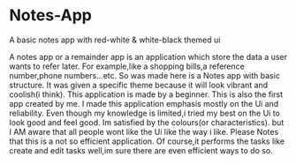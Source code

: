 # Notes-App
A basic notes app with red-white & white-black themed ui


A notes app or a remainder app is an application which store the data a user wants to refer later.
For example,like a shopping bills,a reference number,phone numbers...etc.
So was made here is a Notes app with basic structure.
It was given a specific theme because it will look vibrant and coolish(i think).
This application is made by a beginner.
This is also the first app created by me.
I made this application emphasis mostly on the Ui and reliability.
Even though my knowledge is limited,i tried my best on the Ui to look good and feel good.
Im satisfied by the colours(or characteristics).
but I AM aware that all people wont like the Ui like the way i like.
Please Notes that this is a not so efficient application.
Of course,it performs the tasks like create and edit tasks well,im sure there are even efficient ways to do so.






